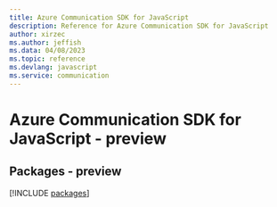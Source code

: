 ```yaml
---
title: Azure Communication SDK for JavaScript
description: Reference for Azure Communication SDK for JavaScript
author: xirzec
ms.author: jeffish
ms.data: 04/08/2023
ms.topic: reference
ms.devlang: javascript
ms.service: communication
---
```

# Azure Communication SDK for JavaScript - preview
## Packages - preview
[!INCLUDE [packages](communication-index.md)]